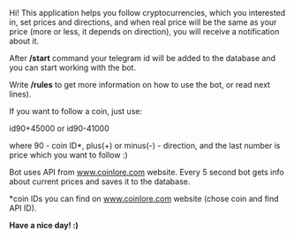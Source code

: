 Hi! This application helps you follow cryptocurrencies, which you interested in, set prices and directions, and when real price will be the same as your price (more or less, it depends on direction), you will receive a notification about it.


After **/start** command your telegram id will be added to the database and you can start working with the bot.

Write **/rules** to get more information on how to use the bot, or read next lines).


If you want to follow a coin, just use:

id90+45000 or id90-41000

where 90 - coin ID*, plus(+) or minus(-) - direction, and the last number is price which you want to follow :)


Bot uses API from www.coinlore.com website. Every 5 second bot gets info about current prices and saves it to the database.

*coin IDs you can find on www.coinlore.com website (chose coin and find API ID).

**Have a nice day! :)**
